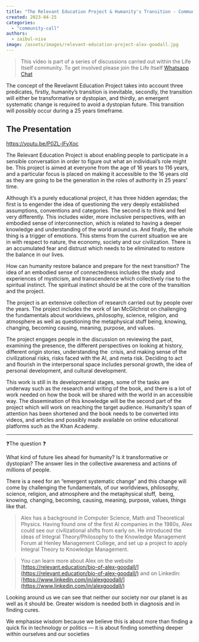 ```yaml
---
title: "The Relevant Education Project & Humanity's Transition - Community Call with Alex Goodall"
created: 2023-04-25
categories: 
  - "community-call"
authors: 
  - zaibul-nisa
image: /assets/images/relevant-education-project-alex-goodall.jpg
---
```


>This video is part of a series of discussions carried out within the Life Itself community. To get involved please join the Life Itself [Whatsapp Chat](https://chat.whatsapp.com/JNJCTZugNQn)

The concept of the Revelavnt Education Project takes into account three predicates, firstly, humanity’s transition is inevitable, secondly, the transition will either be transformative or dystopian, and thirdly, an emergent systematic change is required to avoid a dystopian future. This transition will possibly occur during a 25 years timeframe. 

## The Presentation

https://youtu.be/P0ZL-lFyXoc

The Relevant Education Project is about enabling people to participate in a sensible conversation in order to figure out what an individual’s role might be. This project is aimed at everyone from the age of 16 years to 116 years, and a particular focus is placed on making it accessible to the 16 years old as they are going to be the generation in the roles of authority in 25 years' time. 

Although it’s a purely educational project, it has three hidden agendas; the first is to engender the idea of questioning the very deeply established assumptions, conventions and categories. The second is to think and feel very differently. This includes wider, more inclusive perspectives, with an embodied sense of interconnection, which is related to having a deeper knowledge and understanding of the world around us. And finally, the whole thing is a trigger of emotions. This stems from the current situation we are in with respect to nature, the economy, society and our civilization. There is an accumulated fear and distrust which needs to be eliminated to restore the balance in our lives. 

How can humanity restore balance and prepare for the next transition? The idea of an embodied sense of connectedness includes the study and experiences of mysticism, and transcendence which collectively rise to the spiritual instinct. The spiritual instinct should be at the core of the transition and the project. 

The project is an extensive collection of research carried out by people over the years. The project includes the work of Ian McGilchrist on challenging the fundamentals about worldviews, philosophy, science, religion, and atmosphere as well as questioning the metaphysical stuff being, knowing, changing, becoming causing, meaning, purpose, and values.

The project engages people in the discussion on reviewing the past, examining the presence, the different perspectives on looking at history, different origin stories, understanding the  crisis, and making sense of the civilizational risks, risks faced with the AI, and meta risk. Deciding to act and flourish in the interpersonal space includes personal growth, the idea of personal development, and cultural development. 

This work is still in its developmental stages, some of the tasks are underway such as the research and writing of the book, and there is a lot of work needed on how the book will be shared with the world in an accessible way. The dissemination of this knowledge will be the second part of the project which will work on reaching the target audience. Humanity’s span of attention has been shortened and the book needs to be converted into videos, and articles and possibly made available on online educational platforms such as the Khan Academy. 

---

❓The question ❓

What kind of future lies ahead for humanity? Is it transformative or dystopian? The answer lies in the collective awareness and actions of millions of people.  

There is a need for an “emergent systematic change” and this change will come by challenging the fundamentals, of our worldviews, philosophy, science, religion, and atmosphere and the metaphysical stuff,  being, knowing, changing, becoming, causing, meaning, purpose, values, things like that. 

>Alex has a background in Computer Science, Math and Theoretical Physics. Having found one of the first AI companies in the 1980s, Alex could see our civilizational shifts from early on. He introduced the ideas of Integral Theory/Philosophy to the Knowledge Management Forum at Henley Management College, and set up a project to apply Integral Theory to Knowledge Management.

>You can learn more about Alex on the website [https://relevant.education/bio-of-alex-goodall/](https://relevant.education/bio-of-alex-goodall/) and on Linkedin: [https://www.linkedin.com/in/alexgoodall/](https://www.linkedin.com/in/alexgoodall/)

Looking around us we can see that neither our society nor our planet is as well as it should be. Greater wisdom is needed both in diagnosis and in finding cures.

We emphasise wisdom because we believe this is about more than finding a quick fix in technology or politics — it is about finding something deeper within ourselves and our societies
